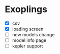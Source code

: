 # Exoplings

- [x] csv
- [x] loading screen
- [ ] new models change
- [ ] model info page
- [ ] kepler support